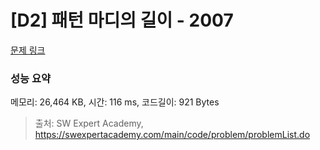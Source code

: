 # [D2] 패턴 마디의 길이 - 2007 

[문제 링크](https://swexpertacademy.com/main/code/problem/problemDetail.do?contestProbId=AV5P1kNKAl8DFAUq) 

### 성능 요약

메모리: 26,464 KB, 시간: 116 ms, 코드길이: 921 Bytes



> 출처: SW Expert Academy, https://swexpertacademy.com/main/code/problem/problemList.do